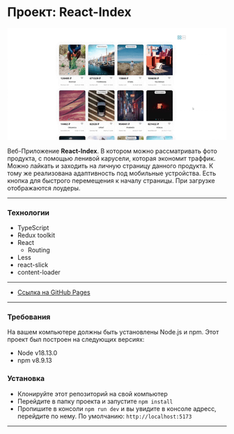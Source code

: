 # Проект: React-Index

  <img src="./src/assets/PreviewMD.gif">

Веб-Приложение **React-Index**. В котором можно рассматривать фото продукта, с помощью ленивой карусели, которая экономит траффик. Можно лайкать и заходить на личную страницу данного продукта. К тому же реализована адаптивность под мобильные устройства. Есть кнопка для быстрого перемещения к началу страницы. При загрузке отображаются лоудеры.

***
### **Технологии**
* TypeScript
* Redux toolkit
* React
  * Routing
* Less
* react-slick
* content-loader


***

* [Ссылка на GitHub Pages](https://ri-yarm.github.io/react-index/)
***
### **Требования**

На вашем компьютере должны быть установлены Node.js и npm. Этот проект был построен на следующих версиях:

* Node v18.13.0
* npm v8.9.13

### **Установка**

* Клонируйте этот репозиторий на свой компьютер
* Перейдите в папку проекта и запустите `npm install`
* Пропишите в консоли `npm run dev` и вы увидите в консоле адресс, перейдите по нему. По умолчанию: `http://localhost:5173`
***

